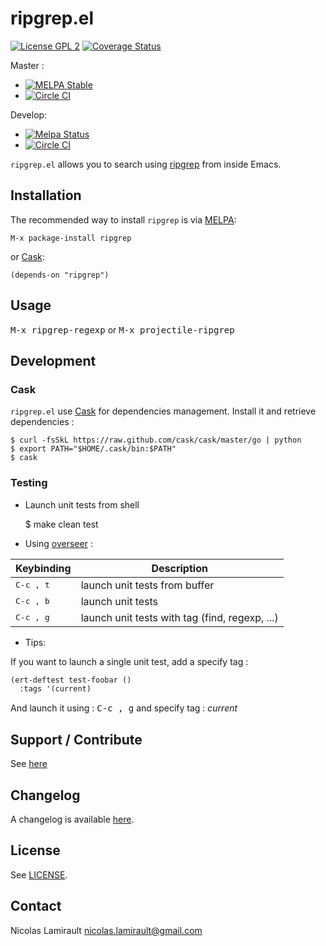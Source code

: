 # ripgrep.el

[![License GPL 2][badge-license]][LICENSE]
[![Coverage Status](https://coveralls.io/repos/nlamirault/ripgrep.el/badge.png?branch=master)](https://coveralls.io/r/nlamirault/ripgrep.el?branch=master)

Master :
* [![MELPA Stable](https://stable.melpa.org/packages/ripgrep-badge.svg)](https://stable.melpa.org/#/ripgrep)
* [![Circle CI](https://circleci.com/gh/nlamirault/ripgrep.el/tree/master.svg?style=svg)](https://circleci.com/gh/nlamirault/ripgrep.el/tree/master)

Develop:
* [![Melpa Status](https://melpa.org/packages/ripgrep-badge.svg)](https://melpa.org/#/ripgrep)
* [![Circle CI](https://circleci.com/gh/nlamirault/ripgrep.el/tree/develop.svg?style=svg)](https://circleci.com/gh/nlamirault/ripgrep.el/tree/develop)

``ripgrep.el`` allows you to search using [ripgrep][] from inside Emacs.

## Installation

The recommended way to install ``ripgrep`` is via [MELPA][]:

    M-x package-install ripgrep

or [Cask][]:

	(depends-on "ripgrep")


## Usage

<kbd>M-x ripgrep-regexp</kbd> or <kbd>M-x projectile-ripgrep</kbd>



## Development

### Cask

``ripgrep.el`` use [Cask][] for dependencies management. Install it and
retrieve dependencies :

    $ curl -fsSkL https://raw.github.com/cask/cask/master/go | python
    $ export PATH="$HOME/.cask/bin:$PATH"
    $ cask


### Testing

* Launch unit tests from shell

    $ make clean test

* Using [overseer][] :

Keybinding           | Description
---------------------|------------------------------------------------------------
<kbd>C-c , t</kbd>   | launch unit tests from buffer
<kbd>C-c , b</kbd>   | launch unit tests
<kbd>C-c , g</kbd>   | launch unit tests with tag (find, regexp, ...)

* Tips:

If you want to launch a single unit test, add a specify tag :

```lisp
(ert-deftest test-foobar ()
  :tags '(current)
  ```

And launch it using : <kbd>C-c , g</kbd> and specify tag : *current*


## Support / Contribute

See [here](CONTRIBUTING.md)


## Changelog

A changelog is available [here](ChangeLog.md).


## License

See [LICENSE](LICENSE).


## Contact

Nicolas Lamirault <nicolas.lamirault@gmail.com>



[ripgrep.el]: https://github.com/nlamirault/ripgrep.el
[badge-license]: https://img.shields.io/badge/license-GPL_2-green.svg?style=flat
[LICENSE]: https://github.com/nlamirault/ripgrep.el/blob/master/LICENSE

[GNU Emacs]: https://www.gnu.org/software/emacs/
[MELPA]: https://melpa.org/
[Cask]: http://cask.github.io/
[Issue tracker]: https://github.com/nlamirault/ripgrep.el/issues

[overseer]: https://github.com/tonini/overseer.el

[ripgrep]: https://github.com/BurntSushi/ripgrep

